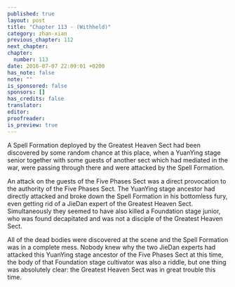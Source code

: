 ```yaml
---
published: true
layout: post
title: "Chapter 113 - (Withheld)"
category: zhan-xian
previous_chapter: 112
next_chapter:
chapter:
  number: 113
date: 2016-07-07 22:09:01 +0200
has_note: false
note: ""
is_sponsored: false
sponsors: []
has_credits: false
translator:
editor:
proofreader:
is_preview: true
---
```

A Spell Formation deployed by the Greatest Heaven Sect had been discovered by some random chance at this place, when a YuanYing stage senior together with some guests of another sect which had mediated in the war, were passing through there and were attacked by the Spell Formation.

An attack on the guests of the Five Phases Sect was a direct provocation to the authority of the Five Phases Sect. The YuanYing stage ancestor had directly attacked and broke down the Spell Formation in his bottomless fury, even getting rid of a JieDan expert of the Greatest Heaven Sect. Simultaneously they seemed to have also killed a Foundation stage junior, who was found decapitated and was not a disciple of the Greatest Heaven Sect.

All of the dead bodies were discovered at the scene and the Spell Formation was in a complete mess. Nobody knew why the two JieDan experts had attacked this YuanYing stage ancestor of the Five Phases Sect at this time, the body of that Foundation stage cultivator was also a riddle, but one thing was absolutely clear: the Greatest Heaven Sect was in great trouble this time. 
